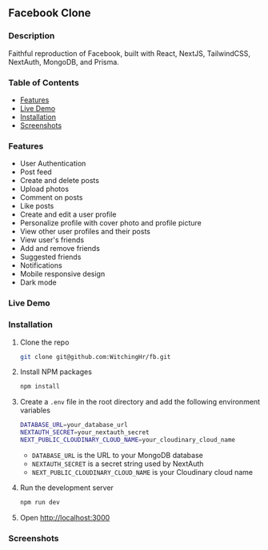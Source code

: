 ## Facebook Clone

### Description

Faithful reproduction of Facebook, built with React, NextJS, TailwindCSS, NextAuth, MongoDB, and Prisma.

### Table of Contents

-   [Features](#features)
-   [Live Demo](#live-demo)
-   [Installation](#installation)
-   [Screenshots](#screenshots)

### Features

- User Authentication
- Post feed
- Create and delete posts
- Upload photos
- Comment on posts
- Like posts
- Create and edit a user profile
- Personalize profile with cover photo and profile picture
- View other user profiles and their posts
- View user's friends
- Add and remove friends
- Suggested friends
- Notifications
- Mobile responsive design
- Dark mode


### Live Demo


### Installation

1. Clone the repo
    ```sh
    git clone git@github.com:WitchingHr/fb.git
    ```

2. Install NPM packages
    ```sh
    npm install
    ```

3. Create a `.env` file in the root directory and add the following environment variables
    ```sh
    DATABASE_URL=your_database_url
    NEXTAUTH_SECRET=your_nextauth_secret
    NEXT_PUBLIC_CLOUDINARY_CLOUD_NAME=your_cloudinary_cloud_name
    ```
    -   `DATABASE_URL` is the URL to your MongoDB database
    -   `NEXTAUTH_SECRET` is a secret string used by NextAuth
    -   `NEXT_PUBLIC_CLOUDINARY_CLOUD_NAME` is your Cloudinary cloud name

4. Run the development server
    ```sh
    npm run dev
    ```

5. Open [http://localhost:3000](http://localhost:3000)

### Screenshots
